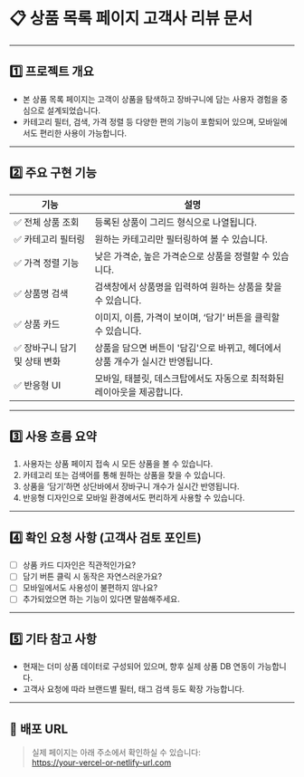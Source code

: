 # 📋 상품 목록 페이지 고객사 리뷰 문서

---

## 1️⃣ 프로젝트 개요

- 본 상품 목록 페이지는 고객이 상품을 탐색하고 장바구니에 담는 사용자 경험을 중심으로 설계되었습니다.
- 카테고리 필터, 검색, 가격 정렬 등 다양한 편의 기능이 포함되어 있으며, 모바일에서도 편리한 사용이 가능합니다.

---

## 2️⃣ 주요 구현 기능

| 기능                         | 설명                                                                 |
|----------------------------|----------------------------------------------------------------------|
| ✅ 전체 상품 조회             | 등록된 상품이 그리드 형식으로 나열됩니다.                              |
| ✅ 카테고리 필터링            | 원하는 카테고리만 필터링하여 볼 수 있습니다.                            |
| ✅ 가격 정렬 기능              | 낮은 가격순, 높은 가격순으로 상품을 정렬할 수 있습니다.                  |
| ✅ 상품명 검색                | 검색창에서 상품명을 입력하여 원하는 상품을 찾을 수 있습니다.              |
| ✅ 상품 카드                  | 이미지, 이름, 가격이 보이며, ‘담기’ 버튼을 클릭할 수 있습니다.             |
| ✅ 장바구니 담기 및 상태 변화 | 상품을 담으면 버튼이 '담김'으로 바뀌고, 헤더에서 상품 개수가 실시간 반영됩니다. |
| ✅ 반응형 UI                 | 모바일, 태블릿, 데스크탑에서도 자동으로 최적화된 레이아웃을 제공합니다.    |

---

## 3️⃣ 사용 흐름 요약

1. 사용자는 상품 페이지 접속 시 모든 상품을 볼 수 있습니다.  
2. 카테고리 또는 검색어를 통해 원하는 상품을 찾을 수 있습니다.  
3. 상품을 ‘담기’하면 상단바에서 장바구니 개수가 실시간 반영됩니다.  
4. 반응형 디자인으로 모바일 환경에서도 편리하게 사용할 수 있습니다.

---

## 4️⃣ 확인 요청 사항 (고객사 검토 포인트)

- [ ] 상품 카드 디자인은 직관적인가요?
- [ ] 담기 버튼 클릭 시 동작은 자연스러운가요?
- [ ] 모바일에서도 사용성이 불편하지 않나요?
- [ ] 추가되었으면 하는 기능이 있다면 말씀해주세요.

---

## 5️⃣ 기타 참고 사항

- 현재는 더미 상품 데이터로 구성되어 있으며, 향후 실제 상품 DB 연동이 가능합니다.
- 고객사 요청에 따라 브랜드별 필터, 태그 검색 등도 확장 가능합니다.

---

## 📌 배포 URL

> 실제 페이지는 아래 주소에서 확인하실 수 있습니다:  
> https://your-vercel-or-netlify-url.com
